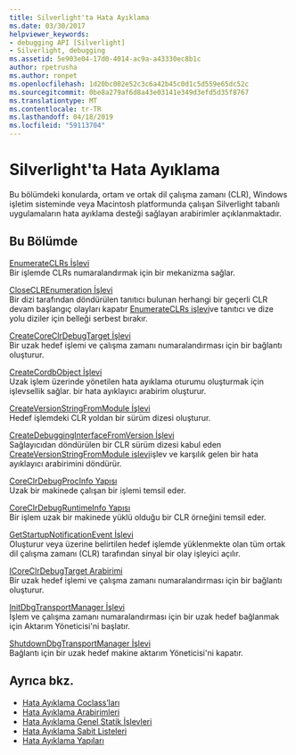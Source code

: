 ```yaml
---
title: Silverlight'ta Hata Ayıklama
ms.date: 03/30/2017
helpviewer_keywords:
- debugging API [Silverlight]
- Silverlight, debugging
ms.assetid: 5e903e04-17d0-4014-ac9a-a43330ec8b1c
author: rpetrusha
ms.author: ronpet
ms.openlocfilehash: 1d20bc002e52c3c6a42b45c0d1c5d559e65dc52c
ms.sourcegitcommit: 0be8a279af6d8a43e03141e349d3efd5d35f8767
ms.translationtype: MT
ms.contentlocale: tr-TR
ms.lasthandoff: 04/18/2019
ms.locfileid: "59113704"
---
```

# <a name="silverlight-debugging"></a>Silverlight'ta Hata Ayıklama
Bu bölümdeki konularda, ortam ve ortak dil çalışma zamanı (CLR), Windows işletim sisteminde veya Macintosh platformunda çalışan Silverlight tabanlı uygulamaların hata ayıklama desteği sağlayan arabirimler açıklanmaktadır.  
  
## <a name="in-this-section"></a>Bu Bölümde  
 [EnumerateCLRs İşlevi](../../../../docs/framework/unmanaged-api/debugging/enumerateclrs-function.md)  
 Bir işlemde CLRs numaralandırmak için bir mekanizma sağlar.  
  
 [CloseCLREnumeration İşlevi](../../../../docs/framework/unmanaged-api/debugging/closeclrenumeration-function.md)  
 Bir dizi tarafından döndürülen tanıtıcı bulunan herhangi bir geçerli CLR devam başlangıç olayları kapatır [EnumerateCLRs işlevi](../../../../docs/framework/unmanaged-api/debugging/enumerateclrs-function.md)ve tanıtıcı ve dize yolu diziler için belleği serbest bırakır.  
  
 [CreateCoreClrDebugTarget İşlevi](../../../../docs/framework/unmanaged-api/debugging/createcoreclrdebugtarget-function.md)  
 Bir uzak hedef işlemi ve çalışma zamanı numaralandırması için bir bağlantı oluşturur.  
  
 [CreateCordbObject İşlevi](../../../../docs/framework/unmanaged-api/debugging/createcordbobject-function.md)  
 Uzak işlem üzerinde yönetilen hata ayıklama oturumu oluşturmak için işlevsellik sağlar. bir hata ayıklayıcı arabirim oluşturur.  
  
 [CreateVersionStringFromModule İşlevi](../../../../docs/framework/unmanaged-api/debugging/createversionstringfrommodule-function.md)  
 Hedef işlemdeki CLR yoldan bir sürüm dizesi oluşturur.  
  
 [CreateDebuggingInterfaceFromVersion İşlevi](../../../../docs/framework/unmanaged-api/debugging/createdebugginginterfacefromversion-function-for-silverlight.md)  
 Sağlayıcıdan döndürülen bir CLR sürüm dizesi kabul eden [CreateVersionStringFromModule işlevi](../../../../docs/framework/unmanaged-api/debugging/createversionstringfrommodule-function.md)işlev ve karşılık gelen bir hata ayıklayıcı arabirimini döndürür.  
  
 [CoreClrDebugProcInfo Yapısı](../../../../docs/framework/unmanaged-api/debugging/coreclrdebugprocinfo-structure.md)  
 Uzak bir makinede çalışan bir işlemi temsil eder.  
  
 [CoreClrDebugRuntimeInfo Yapısı](../../../../docs/framework/unmanaged-api/debugging/coreclrdebugruntimeinfo-structure.md)  
 Bir işlem uzak bir makinede yüklü olduğu bir CLR örneğini temsil eder.  
  
 [GetStartupNotificationEvent İşlevi](../../../../docs/framework/unmanaged-api/debugging/getstartupnotificationevent-function.md)  
 Oluşturur veya üzerine belirtilen hedef işlemde yüklenmekte olan tüm ortak dil çalışma zamanı (CLR) tarafından sinyal bir olay işleyici açılır.  
  
 [ICoreClrDebugTarget Arabirimi](../../../../docs/framework/unmanaged-api/debugging/icoreclrdebugtarget-interface.md)  
 Bir uzak hedef işlemi ve çalışma zamanı numaralandırması için bir bağlantı oluşturur.  
  
 [InitDbgTransportManager İşlevi](../../../../docs/framework/unmanaged-api/debugging/initdbgtransportmanager-function.md)  
 İşlem ve çalışma zamanı numaralandırması için bir uzak hedef bağlanmak için Aktarım Yöneticisi'ni başlatır.  
  
 [ShutdownDbgTransportManager İşlevi](../../../../docs/framework/unmanaged-api/debugging/shutdowndbgtransportmanager-function.md)  
 Bağlantı için bir uzak hedef makine aktarım Yöneticisi'ni kapatır.  
  
## <a name="see-also"></a>Ayrıca bkz.

- [Hata Ayıklama Coclass’ları](../../../../docs/framework/unmanaged-api/debugging/debugging-coclasses.md)
- [Hata Ayıklama Arabirimleri](../../../../docs/framework/unmanaged-api/debugging/debugging-interfaces.md)
- [Hata Ayıklama Genel Statik İşlevleri](../../../../docs/framework/unmanaged-api/debugging/debugging-global-static-functions.md)
- [Hata Ayıklama Sabit Listeleri](../../../../docs/framework/unmanaged-api/debugging/debugging-enumerations.md)
- [Hata Ayıklama Yapıları](../../../../docs/framework/unmanaged-api/debugging/debugging-structures.md)

